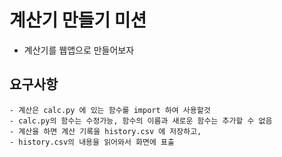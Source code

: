 # 계산기 만들기 미션

 - 계산기를 웹앱으로 만들어보자

 ## 요구사항
    - 계산은 calc.py 에 있는 함수를 import 하여 사용할것
    - calc.py의 함수는 수정가능, 함수의 이름과 새로운 함수는 추가할 수 없음
    - 계산을 하면 계산 기록을 history.csv 에 저장하고,
    - history.csv의 내용을 읽어와서 화면에 표출